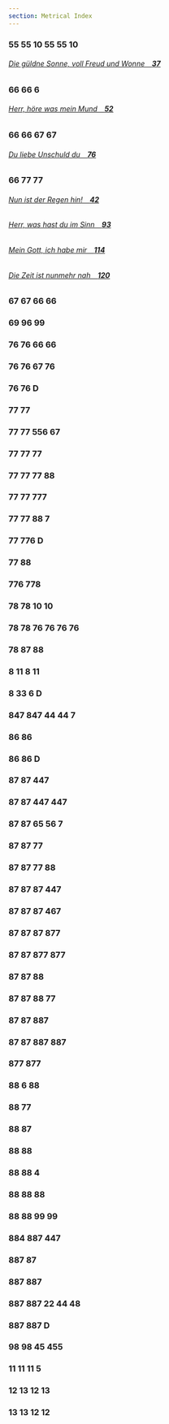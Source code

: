```yaml
---
section: Metrical Index
---
```


### 55 55 10 55 55 10

###### [Die güldne Sonne, voll Freud und Wonne **37**](/link)

### 66 66 6

###### [Herr, höre was mein Mund **52**](/link)

### 66 66 67 67

###### [Du liebe Unschuld du **76**](/link)

### 66 77 77

###### [Nun ist der Regen hin! **42**](/link)  
###### [Herr, was hast du im Sinn **93**](/link)  
###### [Mein Gott, ich habe mir **114**](/link)  
###### [Die Zeit ist nunmehr nah **120**](/link)  

### 67 67 66 66

### 69 96 99

### 76 76 66 66

### 76 76 67 76

### 76 76 D

### 77 77

### 77 77 556 67

### 77 77 77

### 77 77 77 88

### 77 77 777

### 77 77 88 7

### 77 776 D

### 77 88

### 776 778

### 78 78 10 10

### 78 78 76 76 76 76

### 78 87 88

### 8 11 8 11

### 8 33 6 D

### 847 847 44 44 7

### 86 86

### 86 86 D

### 87 87 447

### 87 87 447 447

### 87 87 65 56 7

### 87 87 77

### 87 87 77 88

### 87 87 87 447

### 87 87 87 467

### 87 87 87 877

### 87 87 877 877

### 87 87 88

### 87 87 88 77

### 87 87 887

### 87 87 887 887

### 877 877

### 88 6 88

### 88 77

### 88 87

### 88 88

### 88 88 4

### 88 88 88

### 88 88 99 99

### 884 887 447

### 887 87

### 887 887

### 887 887 22 44 48

### 887 887 D

### 98 98 45 455

### 11 11 11 5

### 12 13 12 13

### 13 13 12 12